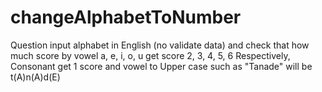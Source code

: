 # changeAlphabetToNumber

Question
input alphabet in English (no validate data) and check that how much score by vowel a, e, i, o, u get score 2, 3, 4, 5, 6 Respectively, 
Consonant get 1 score and vowel to Upper case such as "Tanade" will be t(A)n(A)d(E)
